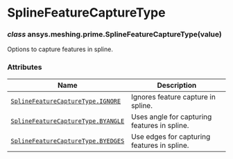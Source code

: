 # SplineFeatureCaptureType



### *class* ansys.meshing.prime.SplineFeatureCaptureType(value)

Options to capture features in spline.

<!-- !! processed by numpydoc !! -->

### Attributes

| Name | Description |
|----------------------------------------------------------------------------------------------------------------------------------------------------|----------------------------------------------|
| [`SplineFeatureCaptureType.IGNORE`](ansys.meshing.prime.SplineFeatureCaptureType.IGNORE.md#ansys.meshing.prime.SplineFeatureCaptureType.IGNORE)    | Ignores feature capture in spline.           |
| [`SplineFeatureCaptureType.BYANGLE`](ansys.meshing.prime.SplineFeatureCaptureType.BYANGLE.md#ansys.meshing.prime.SplineFeatureCaptureType.BYANGLE) | Uses angle for capturing features in spline. |
| [`SplineFeatureCaptureType.BYEDGES`](ansys.meshing.prime.SplineFeatureCaptureType.BYEDGES.md#ansys.meshing.prime.SplineFeatureCaptureType.BYEDGES) | Use edges for capturing features in spline.  |

